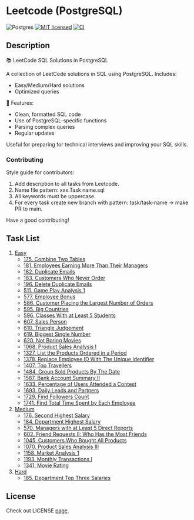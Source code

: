 # Leetcode (PostgreSQL)

![Postgres](https://img.shields.io/badge/postgres-%23316192.svg?style=for-the-badge&logo=postgresql&logoColor=white)
[![MIT licensed](https://img.shields.io/badge/License-MIT-yellow.svg)](./LICENSE)
[![CI](https://github.com/ivanbyone/leetcode-sql/actions/workflows/ci.yml/badge.svg)](https://github.com/Ivanbyone/leetcode-sql//actions)

## Description

📚 LeetCode SQL Solutions in PostgreSQL

A collection of LeetCode solutions in SQL using PostgreSQL. Includes:
- Easy/Medium/Hard solutions
- Optimized queries

🔹 Features:
- Clean, formatted SQL code
- Use of PostgreSQL-specific functions
- Parsing complex queries
- Regular updates

Useful for preparing for technical interviews and improving your SQL skills.

### Contributing

Style guide for contributors:

1. Add description to all tasks from Leetcode.
2. Name file pattern: xxx.Task name.sql
3. All keywords must be uppercase.
4. For every task create new branch with pattern: task/task-name -> make PR to main.

Have a good contributing! 

## Task List

1. [Easy](./leetcode/easy/)
    - [175. Combine Two Tables](./leetcode//easy/175.%20Combine%20Two%20Tables.sql)
    - [181. Employees Earning More Than Their Managers](./leetcode/easy/181.%20Employees%20Earning%20More%20Than%20Their%20Managers.sql)
    - [182. Duplicate Emails](./leetcode/easy/182.%20Duplicate%20Emails.sql)
    - [183. Customers Who Never Order](./leetcode/easy/183.%20Customers%20Who%20Never%20Order.sql)
    - [196. Delete Duplicate Emails](./leetcode/easy/196.%20Delete%20Duplicate%20Emails.sql)
    - [511. Game Play Analysis 1](./leetcode/easy/511.%20Game%20Play%20Analysis%201.sql)
    - [577. Employee Bonus](./leetcode/easy/577.%20Employee%20Bonus.sql)
    - [586. Customer Placing the Largest Number of Orders](./leetcode/easy/586.%20Customer%20Placing%20the%20Largest%20Number%20of%20Orders.sql)
    - [595. Big Countries](./leetcode/easy/595.%20Big%20Countries.sql)
    - [596. Classes With at Least 5 Students](./leetcode/easy/596.%20Classes%20With%20at%20Least%205%20Students.sql)
    - [607. Sales Person](./leetcode/easy/607.%20Sales%20Person.sql)
    - [610. Triangle Judgement](./leetcode/easy/610.%20Triangle%20Judgement.sql)
    - [619. Biggest Single Number](./leetcode/easy/619.%20Biggest%20Single%20Number.sql)
    - [620. Not Boring Movies](./leetcode/easy/620.%20Not%20Boring%20Movies.sql)
    - [1068. Product Sales Analysis I](./leetcode/easy/1068.%20Product%20Sales%20Analysis%20I.sql)
    - [1327. List the Products Ordered in a Period](./leetcode/easy/1327.%20List%20the%20Products%20Ordered%20in%20a%20Period.sql)
    - [1378. Replace Employee ID With The Unique Identifier](./leetcode/easy/1378.%20Replace%20Employee%20ID%20With%20The%20Unique%20Identifier.sql)
    - [1407. Top Travellers](./leetcode/easy/1407.%20Top%20Travellers.sql)
    - [1484. Group Sold Products By The Date](./leetcode/easy/1484.%20Group%20Sold%20Products%20By%20The%20Date.sql)
    - [1587. Bank Account Summary II](./leetcode/easy/1587.%20Bank%20Account%20Summary%20II.sql)
    - [1633. Percentage of Users Attended a Contest](./leetcode/easy/1633.%20Percentage%20of%20Users%20Attended%20a%20Contest.sql)
    - [1693. Daily Leads and Partners](./leetcode/easy/1693.%20Daily%20Leads%20and%20Partners.sql)
    - [1729. Find Followers Count](./leetcode/easy/1729.%20Find%20Followers%20Count.sql)
    - [1741. Find Total Time Spent by Each Employee](./leetcode/easy/1741.%20Find%20Total%20Time%20Spent%20by%20Each%20Employee.sql)
2. [Medium](./leetcode/medium/)
    - [176. Second Highest Salary](./leetcode/medium/176.%20Second%20Highest%20Salary.sql)
    - [184. Department Highest Salary](./leetcode/medium/184.%20Department%20Highest%20Salary.sql)
    - [570. Managers with at Least 5 Direct Reports](./leetcode/medium/570.%20Managers%20with%20at%20Least%205%20Direct%20Reports.sql)
    - [602. Friend Requests II: Who Has the Most Friends](./leetcode/medium/602.%20Friend%20Requests%20II:%20Who%20Has%20the%20Most%20Friends.sql)
    - [1045. Customers Who Bought All Products](./leetcode/medium/1045.%20Customers%20Who%20Bought%20All%20Products.sql)
    - [1070. Product Sales Analysis III](./leetcode/medium/1070.%20Product%20Sales%20Analysis%203.sql)
    - [1158. Market Analysis 1](./leetcode/medium/1158.%20Market%20Analysis%201.sql)
    - [1193. Monthly Transactions I](./leetcode/medium/1193.%20Monthly%20Transactions%20I.sql)
    - [1341. Movie Rating](./leetcode/medium/1341.%20Movie%20Rating.sql)
3. [Hard](./leetcode/hard/)
    - [185. Department Top Three Salaries](./leetcode/hard/185.%20Department%20Top%20Three%20Salaries.sql)

## License

Check out LICENSE [page](./LICENSE).
